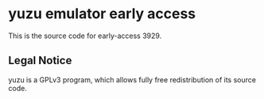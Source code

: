 yuzu emulator early access
=============

This is the source code for early-access 3929.

## Legal Notice

yuzu is a GPLv3 program, which allows fully free redistribution of its source code.